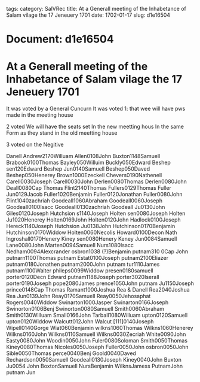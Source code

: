 tags: 
category: SalVRec
title: At a Generall meeting of the Inhabetance of Salam vilage the 17 Jeneuery 1701
date: 1702-01-17
slug: d1e16504




# Document: d1e16504


# At a Generall meeting of the Inhabetance of Salam vilage the 17 Jeneuery 1701 

It was voted by a General Cuncurn It was voted 1: that wee will have pws made in the meeting house

2 voted We will have the seats set In the new meetting hous In the same Form as they stand in the old meetting house

3 voted on the Negitive

Danell Andrew2170Willuam Allen0108John Buxton1148Samuell Brabook0100Thomas Bayley050Willuim Buckly050Edward Beshep sen120Edward Beshep Jun0140Samuell Beshep050Daved Beshep050Henerey Brown1000Ezeckell Chevers0190Nathenell Carell0030Joseph Carell0030John Derlen0080Thomas Derlen0080John Deall0080Cap Thomas Flint2140Thomas Fullers0129Thomas Fuller Jun0129Jacob Fuller1020Benjamin Fuller0120Jonathan Fuller0080John Flint1040zachriah Goodeall1060Abraham Goodeall0060Joseph Goodeall0100Isacc Goodeall0130zachriah Goodeall Ju0130John Giles0120Joseph Hutchsion s1140Joseph Holten sen0080Joseph Holten Ju1020Henerey Holten0169John Holten0120John Hadlock0100Joseph Hereck1140Joseph Hutchsion Ju0138John Hutchinson0170Benjamin Hutchinson0170Widdow Holten0060Necolis Howard0100Decon Nath Ingroshall0170Henery Kiney sen0080Henery Keney Jun0084Samuell Lane0080John Marten0094Samuell Nurs1080Isacc Nedham0094Alexcrander osbron1038 (?)Benjamin putnam310 0Cap John putnarn1100Thomas putnam Estat0100Joseph putnam2100Eliazer putnam0180Jonathen putnam2000John putnam tur1110James putnam1100Walter phileps0099Widdow presen0180samuell porter0120Decn Edward putnam1188Joseph porter3020Iserall porter0190Joseph pope2080James prence1050John putnam Ju1150Joseph prince0148Cap Thomas Ramant1000Joshua Rea & Danell Rea2040Joshua Rea Jun0139John Reay0170Samuell Reay0050Jehosaphat Rogers0040Widdow Swinarton1000Jasper Swinarton0166Joseph Swinorton0106Benj Swinorton0080Samuell Smith0060Abraham Smith0130Willuam Small0166John Tarball1080Willuam upton0120Samuell upton0120Widdow Walcutt012John Walcut [111]0140Joseph Wipell0140Gorge Wiat060Benjamin wilkns1060Thomas Wilkns1060Henerey Wilkns0160John Wilkns0110Samuell Wilkns0030Zecriah White0090John Easty0080John Woodin0050John Fuler0080Soloman Smith0050Thomas Kiney0080Thomas Nicoles0050Joseph Fuller0050John osbron0050John Sible0050Thomas perce0040Benj Goold0040Daved Rechardson0050Samuell Goodeall0130Joseph Kiney0040John Buxton Ju0054 John BoxtonSamuell NursBenjamin WilknsJamess PutnamJohn putnam Jun
